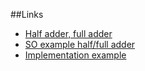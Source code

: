 ##Links

* [Half adder, full adder](https://en.wikipedia.org/wiki/Adder_(electronics))
* [SO example half/full adder](http://stackoverflow.com/questions/34124935/half-adder-and-full-adder-logic)
* [Implementation example](https://github.com/pglass/gates/blob/master/gates.py)
